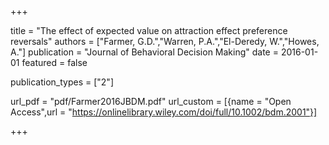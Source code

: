 +++

title = "The effect of expected value on attraction effect preference reversals"
authors = ["Farmer, G.D.","Warren, P.A.","El-Deredy, W.","Howes, A."]
publication = "Journal of Behavioral Decision Making"
date = 2016-01-01
featured = false

publication_types = ["2"]

url_pdf = "pdf/Farmer2016JBDM.pdf"
url_custom = [{name = "Open Access",url = "https://onlinelibrary.wiley.com/doi/full/10.1002/bdm.2001"}]

+++
